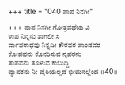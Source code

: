 +++
title = "040 ಪಾಪ ನಿನಗೀ"

+++
ಪಾಪ ನಿನಗೀ ಗೋತ್ರವಧೆಯ ವಿ  
ಳಾಪ ನಿನ್ನನು ತಾಗಲೀ ಸ  
ರ್ವಾಪರಾಧವು ನಿನ್ನದೀ ಕೌರವರ ಪಾಂಡವರ  
ಕೋಪವನು ಕೊನರಿಸುವ ನೃಪರನು  
ತಾಪವನು ತೂಳುವ ಕುಬುದ್ಧಿ  
ವ್ಯಾಪಕನು ನೀ ವೈರಿಯಲ್ಲದೆ ಭೀಮನಲ್ಲೆಂದ     ॥40॥